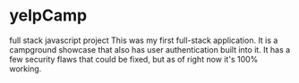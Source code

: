 # yelpCamp
full stack javascript project
This was my first full-stack application. It is a campground showcase that also has user authentication built into it. It has a few security flaws that could be fixed, but as of right now it's 100% working.
